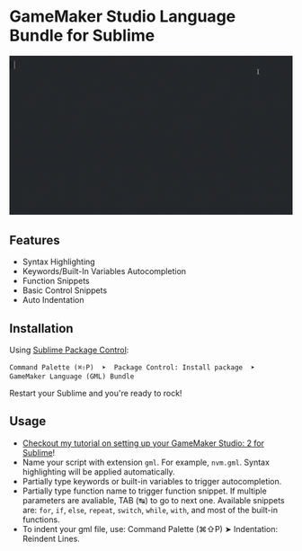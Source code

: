 # GameMaker Studio Language Bundle for Sublime

![Preview](./demo.gif)

## Features
 - Syntax Highlighting
 - Keywords/Built-In Variables Autocompletion
 - Function Snippets
 - Basic Control Snippets
 - Auto Indentation

## Installation

Using [Sublime Package Control](http://wbond.net/sublime_packages/package_control):

    Command Palette (⌘⇧P)  ➤  Package Control: Install package  ➤  GameMaker Language (GML) Bundle

Restart your Sublime and you're ready to rock!

## Usage
- [Checkout my tutorial on setting up your GameMaker Studio: 2 for Sublime](http://code.uduse.com/2017/02/10/set-up-your-sublime-text-3-to-write-gamemaker-studio-2-codes/)!
- Name your script with extension ```gml```. For example, ```nvm.gml```. Syntax highlighting will be applied automatically. 
- Partially type keywords or built-in variables to trigger autocompletion.
- Partially type function name to trigger function snippet. If multiple parameters are avaliable, TAB (↹) to go to next one. Available snippets are: ```for```, ```if```, ```else```, ```repeat```, ```switch```, ```while```, ```with```, and most of the built-in functions.
- To indent your gml file, use: Command Palette (⌘⇧P)  ➤  Indentation: Reindent Lines.